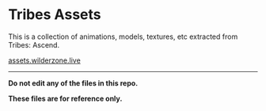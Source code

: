 # Tribes Assets

This is a collection of animations, models, textures, etc extracted from Tribes: Ascend.

[assets.wilderzone.live](https://assets.wilderzone.live/)

---

**Do not edit any of the files in this repo.**

**These files are for reference only.**
